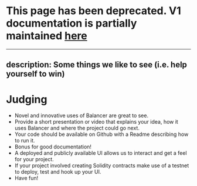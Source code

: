 # This page has been deprecated. V1 documentation is partially maintained [here](docs.balancer.fi/v/v1/guides/hackathons/judging)

---
description: Some things we like to see (i.e. help yourself to win)
---

# Judging

* Novel and innovative uses of Balancer are great to see. 
* Provide a short presentation or video that explains your idea, how it uses Balancer and where the project could go next.
* Your code should be available on Github with a Readme describing how to run it. 
* Bonus for good documentation!
* A deployed and publicly available UI allows us to interact and get a feel for your project.
* If your project involved creating Solidity contracts make use of a testnet to deploy, test and hook up your UI.
* Have fun!

